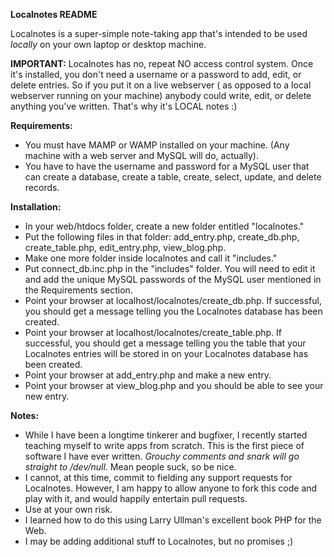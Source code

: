 **Localnotes README**

Localnotes is a super-simple note-taking app that's intended to be used *locally* on your own laptop or desktop machine.

**IMPORTANT:** Localnotes has no, repeat NO access control system.  Once it's installed, you don't need a username or a password to add, edit, or delete entries.  So if you put it on a live webserver ( as opposed to a local webserver  running on your machine) anybody could write, edit, or delete anything you've written.  That's why it's LOCAL notes :)  

**Requirements:**

* You must have MAMP or WAMP installed on your machine.   (Any machine with a web server and MySQL will do, actually). 
* You have to have the username and password for a MySQL user that can create a database, create a table, create, select, update, and delete records. 

**Installation:**

* In your web/htdocs folder, create a new folder entitled "localnotes."
* Put the following files in that folder:  add_entry.php, create_db.php, create_table.php, edit_entry.php, view_blog.php.  
* Make one more folder inside localnotes and call it "includes."
* Put connect_db.inc.php in the "includes" folder.  You will need to edit it and add the unique MySQL passwords of the MySQL user mentioned in the Requirements section. 
* Point your browser at localhost/localnotes/create_db.php.  If successful, you should get a message telling you the Localnotes database has been created. 
* Point your browser at localhost/localnotes/create_table.php.  If successful, you should get a message telling you the table that your Localnotes entries will be stored in on your Localnotes database has been created.  
* Point your browser at add_entry.php and make a new entry.  
* Point your browser at view_blog.php and you should be able to see your new entry. 

**Notes:**

*  While I have been a longtime tinkerer and bugfixer, I recently started teaching myself to write apps from scratch. This is the first piece of software I have ever written.  *Grouchy comments and snark will go straight to /dev/null.*  Mean people suck, so be nice.
* I cannot, at this time, commit to fielding any support requests for Localnotes.  However, I am happy to allow anyone to fork this code and play with it, and would happily entertain pull requests. 
* Use at your own risk. 
*  I learned how to do this using Larry Ullman's excellent book PHP for the Web. 
* I may be adding additional stuff to Localnotes, but no promises ;)